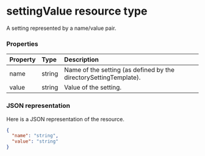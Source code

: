 # settingValue resource type

A setting represented by a name/value pair.


### Properties
| Property	   | Type	|Description|
|:---------------|:--------|:----------|
|name|string|Name of the setting (as defined by the directorySettingTemplate).|
|value|string|Value of the setting.|

### JSON representation

Here is a JSON representation of the resource.

<!-- {
  "blockType": "resource",
  "optionalProperties": [

  ],
  "@odata.type": "microsoft.graph.settingvalue"
}-->

```json
{
  "name": "string",
  "value": "string"
}

```

<!-- uuid: 8fcb5dbc-d5aa-4681-8e31-b001d5168d79
2015-10-25 14:57:30 UTC -->
<!-- {
  "type": "#page.annotation",
  "description": "settingValue resource",
  "keywords": "",
  "section": "documentation",
  "tocPath": ""
}-->
